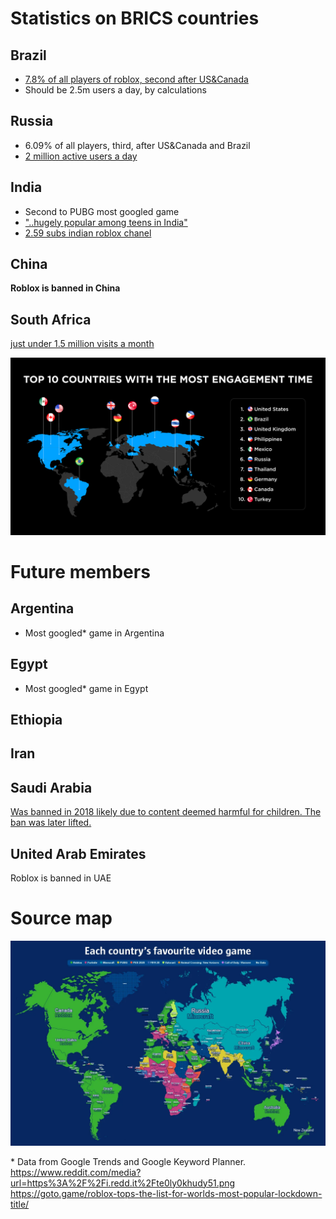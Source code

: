 # Statistics on BRICS countries
## Brazil
 - [7.8% of all players of roblox, second after US&Canada](https://labsnews.com/en/articles/business/brazil-free-mobile-games-roblox/)
 - Should be 2.5m users a day, by calculations

## Russia 
 - 6.09% of all players, third, after US&Canada and Brazil
 - [2 million active users a day](https://www.bloomberg.com/news/articles/2022-09-09/roblox-boasts-of-growth-in-russia-even-after-rivals-left)

## India
 - Second to PUBG most googled game
 - ["..hugely popular among teens in India"](https://www.tribuneindia.com/news/nation/gaming-platform-roblox-popular-among-teens-in-india-sued-for-illegally-facilitating-child-gambling-536318)
 - [2.59 subs indian roblox chanel](https://www.youtube.com/@ROCKINDIANGAMER)

## China 
__Roblox is banned in China__

## South Africa
[just under 1.5 million visits a month](https://www.iol.co.za/business-report/companies/nedbank-the-first-african-bank-to-launch-a-roblox-game-56e972f2-03dc-4471-9545-6572380bd340)


![top 10 countries with the most engagement time](./roblox_map.png)

# Future members
## Argentina
  - Most googled* game in Argentina
## Egypt
  - Most googled* game in Egypt
## Ethiopia
## Iran
## Saudi Arabia
[Was banned in 2018 likely due to content deemed harmful for children. The ban was later lifted.](https://en.wikipedia.org/wiki/List_of_banned_video_games_by_country#Saudi_Arabia)
## United Arab Emirates
Roblox is banned in UAE


# Source map
![map of most googled games](./map.png)

\* Data from Google Trends and Google Keyword Planner.
    https://www.reddit.com/media?url=https%3A%2F%2Fi.redd.it%2Fte0ly0khudy51.png
    https://goto.game/roblox-tops-the-list-for-worlds-most-popular-lockdown-title/

